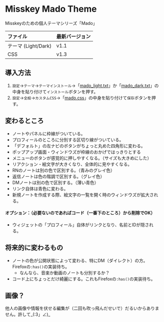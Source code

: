 # Misskey Mado Theme
Misskeyのための個人テーマシリーズ「Mado」

| ファイル | 最新バージョン |
|:---|:---|
| テーマ (Light/Dark) | v1.1 |
| CSS | v1.3 |

## 導入方法

1. `設定`→`テーマ`→`テーマインストール`→「[mado_light.txt](https://github.com/hydescarf/Misskey-Mado-Theme/blob/main/mado_light.txt)」か「[mado_dark.txt](https://github.com/hydescarf/Misskey-Mado-Theme/blob/main/mado_dark.txt)」の中身を貼り付けて`インストール`ボタンを押す。
2. `設定`→`全般`→`カスタムCSS`→「[mado.css](https://github.com/hydescarf/Misskey-Mado-Theme/blob/main/mado.css)」の中身を貼り付けて`保存`ボタンを押す。

## 変わるところ

- ノートやパネルに枠線がついている。
- プロフィールのところに分別する区切り線がついている。
- 「デフォルト」の左ナビのボタンがちょっと丸めた四角形に変わる。
- ポップアップ画面・ウィンドウズが枠線のおかげではっきりとする
- メニューのボタンが感覚的に押しやすくなる。（サイズも大きめにした）
- リアクション・絵文字が大きくなり、全体的に見やすくなる。
- RNのノートは別の色で区別する。（青みのグレイ色）
- 返信ノートは色の階調で区別する。（グレイ色）
- DMノートは別の色で区別する。（薄い青色）
- リンク自体は青色に変わる。
- 新規ノートを作成する際、絵文字の一覧を開く時のウィンドウズが拡大される。

#### オプション：（必要ないのであればコード（一番下のところ）から削除でOK）

- ウィジェットの「プロフィール」自体がリンクとなり、名前とIDが隠される。

## 将来的に変わるもの

- ノートの色が公開状態によって変わる、特にDM（ダイレクト）の方。Firefoxの`:has()`の実装待ち。
  - なんなら、音楽か動画のノートも分別するか？
- コード上にちょっとだけ綺麗にする。これもFirefoxの`:has()`の実装待ち。

## 画像？
他人の画像や情報を伏せる編集が（二回も吹っ飛んだせいで）だるいからありません。許して_(:3」∠)_
